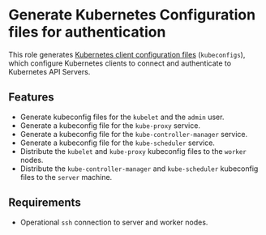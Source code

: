 # Generate Kubernetes Configuration files for authentication

This role generates [Kubernetes client configuration files](https://kubernetes.io/docs/concepts/configuration/organize-cluster-access-kubeconfig/) (`kubeconfigs`), which configure Kubernetes clients to connect and authenticate to Kubernetes API Servers.

## Features

- Generate kubeconfig files for the `kubelet` and the `admin` user.
- Generate a kubeconfig file for the `kube-proxy` service.
- Generate a kubeconfig file for the `kube-controller-manager` service.
- Generate a kubeconfig file for the `kube-scheduler` service.
- Distribute the `kubelet` and `kube-proxy` kubeconfig files to the `worker` nodes.
- Distribute the `kube-controller-manager` and `kube-scheduler` kubeconfig files to the `server` machine.

## Requirements

- Operational `ssh` connection to server and worker nodes.
